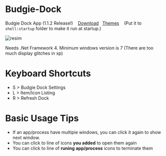 # Budgie-Dock
Budgie Dock App (1.1.2 Release!)&nbsp;&nbsp;&nbsp;
<a href="https://github.com/HAKANKOKCU/Budgie-Dock/raw/main/Budgie%20Dock/bin/">Download</a>&nbsp;&nbsp;&nbsp;<a href="https://github.com/HAKANKOKCU/Budgie-Dock/blob/main/Themes.md">Themes</a>
&nbsp;&nbsp;&nbsp;(Put it to `shell:startup` folder to make it run at startup.)

![resim](https://user-images.githubusercontent.com/103432992/176233894-d28ec202-0342-49ea-b61d-70fc1184c3c4.png)

Needs .Net Framework 4. Minimum windows version is 7 (There are too much display glitches in xp)

# Keyboard Shortcuts
* S > Budgie Dock Settings
* L > Item/Icon Listing
* R > Refresh Dock

# Basic Usage Tips
* If an app/process have multipie windows, you can click it again to show next window.
* You can click to line of icons **you added** to open them again
* You can click to line of **runing app/process** icons to terminate them
